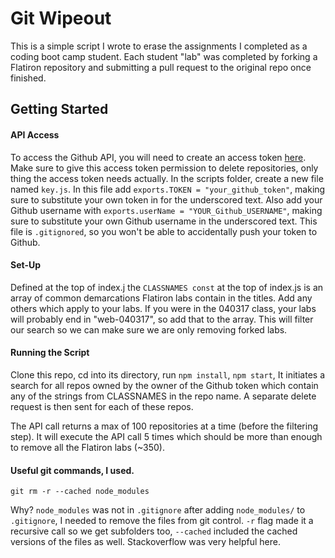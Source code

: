 # Git Wipeout

This is a simple script I wrote to erase the assignments I completed as a coding boot camp student. Each student "lab" was completed by forking a Flatiron repository and submitting a pull request to the original repo once finished.

## Getting Started

#### API Access

To access the Github API, you will need to create an access token [here](https://github.com/settings/tokens). Make sure to give this access token permission to delete repositories, only thing the access token needs actually.
In the scripts folder, create a new file named `key.js`. In this file add `exports.TOKEN = "your_github_token"`, making sure to substitute your own token in for the underscored text. Also add your Github username with `exports.userName = "YOUR_Github_USERNAME"`, making sure to substitute your own Github username in the underscored text.
This file is `.gitignored`, so you won't be able to accidentally push your token to Github.

#### Set-Up

Defined at the top of index.j the `CLASSNAMES const` at the top of index.js is an array of common demarcations Flatiron labs contain in the titles. Add any others which apply to your labs. If you were in the 040317 class, your labs will probably end in "web-040317", so add that to the array. This will filter our search so we can make sure we are only removing forked labs.


#### Running the Script

Clone this repo, cd into its directory, run `npm install`, `npm start`, It initiates a search for all repos owned by the owner of the Github token which contain any of the strings from CLASSNAMES in the repo name. A separate delete request is then sent for each of these repos.

The API call returns a max of 100 repositories at a time (before the filtering step). It will execute the API call 5 times which should be more than enough to remove all the Flatiron labs (~350).


#### Useful git commands, I used.

`git rm -r --cached node_modules`

Why? `node_modules` was not in `.gitignore` after adding `node_modules/` to `.gitignore`, I needed to remove the files from git control. `-r` flag made it a recursive call so we get subfolders too, `--cached` included the cached versions of the files as well. Stackoverflow was very helpful here.
